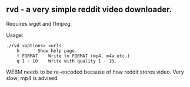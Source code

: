 ## rvd - a very simple reddit video downloader.
Requires wget and ffmpeg.

Usage:
```
./rvd <options> <urls
	h 		Show help page.
	f FORMAT	Write to FORMAT (mp4, m4a etc.)
	q 1 - 10	Write with quality 1 - 10.
```
WEBM needs to be re-encoded because of how reddit stores video. Very slow; mp4 is advised.
